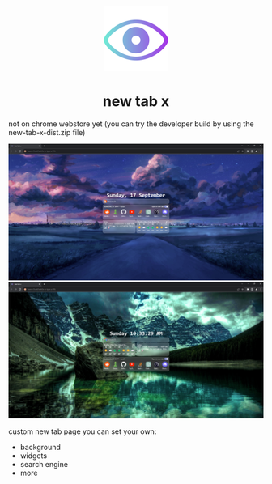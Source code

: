<div align="center">
  <img src="./assets/logo.svg" width="128px" height="128px" />
  <h1>new tab x</h1>
</div>

not on chrome webstore yet (you can try the developer build by using the new-tab-x-dist.zip file)

<div align="center">
  
  <img src="example-1.png">

  <img src="example-2.png">
  
</div>

custom new tab page you can set your own:

- background
- widgets
- search engine
- more
